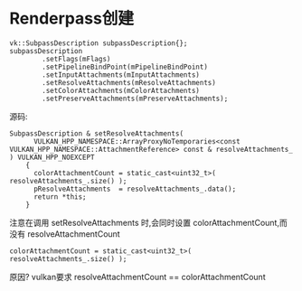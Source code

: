 # Renderpass创建



```
vk::SubpassDescription subpassDescription{};
subpassDescription
        .setFlags(mFlags)
        .setPipelineBindPoint(mPipelineBindPoint)
        .setInputAttachments(mInputAttachments)
        .setResolveAttachments(mResolveAttachments)
        .setColorAttachments(mColorAttachments)
        .setPreserveAttachments(mPreserveAttachments);
```

源码:

```
SubpassDescription & setResolveAttachments(
      VULKAN_HPP_NAMESPACE::ArrayProxyNoTemporaries<const VULKAN_HPP_NAMESPACE::AttachmentReference> const & resolveAttachments_ ) VULKAN_HPP_NOEXCEPT
    {
      colorAttachmentCount = static_cast<uint32_t>( resolveAttachments_.size() );
      pResolveAttachments  = resolveAttachments_.data();
      return *this;
    }
```

注意在调用 setResolveAttachments 时,会同时设置 colorAttachmentCount,而没有 resolveAttachmentCount

```
colorAttachmentCount = static_cast<uint32_t>( resolveAttachments_.size() );
```

原因? vulkan要求 resolveAttachmentCount == colorAttachmentCount
